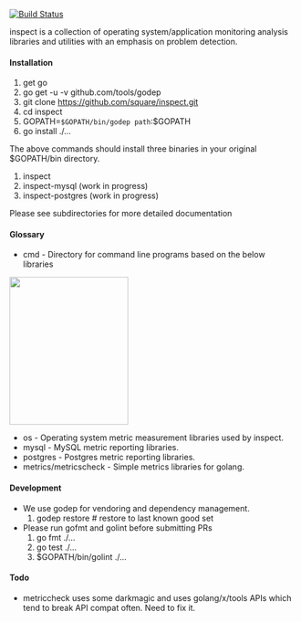 [![Build Status](https://travis-ci.org/square/inspect.svg?branch=master)](https://travis-ci.org/square/inspect)


inspect is a collection of operating system/application monitoring
analysis libraries and utilities with an emphasis on problem detection.

#### Installation
  1. get go
  2. go get -u -v github.com/tools/godep
  3. git clone https://github.com/square/inspect.git
  4. cd inspect
  5. GOPATH=`$GOPATH/bin/godep path`:$GOPATH
  6. go install ./...
  
The above commands should install three binaries in your original $GOPATH/bin directory.

1. inspect 
2. inspect-mysql (work in progress)
3. inspect-postgres (work in progress)

Please see subdirectories for more detailed documentation

#### Glossary
* cmd - Directory for command line programs based on the below libraries

<img src="https://raw.githubusercontent.com/square/inspect/master/cmd/inspect/screenshots/summary.png" height="259" width="208">

* os      - Operating system metric measurement libraries used by inspect.
* mysql   - MySQL metric reporting libraries.
* postgres  - Postgres metric reporting libraries.
* metrics/metricscheck - Simple metrics libraries for golang.

#### Development
* We use godep for vendoring and dependency management.
  1. godep restore # restore to last known good set
* Please run gofmt and golint before submitting PRs
  1. go fmt ./...
  2. go test ./...
  3. $GOPATH/bin/golint ./...

#### Todo
* metriccheck uses some darkmagic and uses golang/x/tools APIs which tend to break API compat often. Need to fix it.

